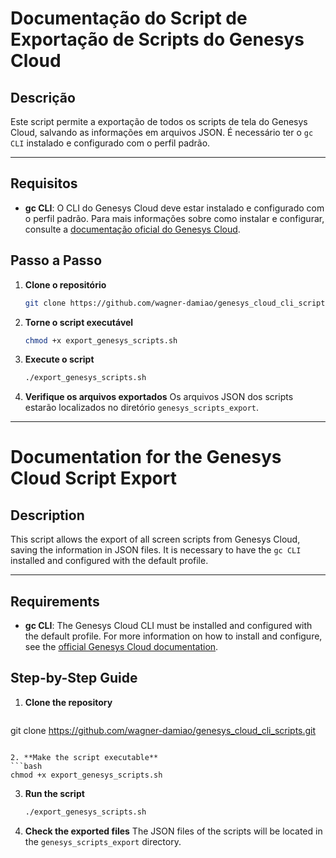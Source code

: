 
# Documentação do Script de Exportação de Scripts do Genesys Cloud

## Descrição
Este script permite a exportação de todos os scripts de tela do Genesys Cloud, salvando as informações em arquivos JSON. É necessário ter o `gc CLI` instalado e configurado com o perfil padrão.

---

## Requisitos
- **gc CLI**: O CLI do Genesys Cloud deve estar instalado e configurado com o perfil padrão. Para mais informações sobre como instalar e configurar, consulte a [documentação oficial do Genesys Cloud](https://developer.genesys.cloud/).

## Passo a Passo

1. **Clone o repositório**
   ```bash
   git clone https://github.com/wagner-damiao/genesys_cloud_cli_scripts.git
      ```

2. **Torne o script executável**
   ```bash
   chmod +x export_genesys_scripts.sh
   ```

3. **Execute o script**
   ```bash
   ./export_genesys_scripts.sh
   ```

4. **Verifique os arquivos exportados**
   Os arquivos JSON dos scripts estarão localizados no diretório `genesys_scripts_export`.

---

# Documentation for the Genesys Cloud Script Export

## Description
This script allows the export of all screen scripts from Genesys Cloud, saving the information in JSON files. It is necessary to have the `gc CLI` installed and configured with the default profile.

---

## Requirements
- **gc CLI**: The Genesys Cloud CLI must be installed and configured with the default profile. For more information on how to install and configure, see the [official Genesys Cloud documentation](https://developer.genesys.cloud/).

## Step-by-Step Guide

1. **Clone the repository**
   ```bash
  git clone https://github.com/wagner-damiao/genesys_cloud_cli_scripts.git
   
   ```

2. **Make the script executable**
   ```bash
   chmod +x export_genesys_scripts.sh
   ```

3. **Run the script**
   ```bash
   ./export_genesys_scripts.sh
   ```

4. **Check the exported files**
   The JSON files of the scripts will be located in the `genesys_scripts_export` directory.
